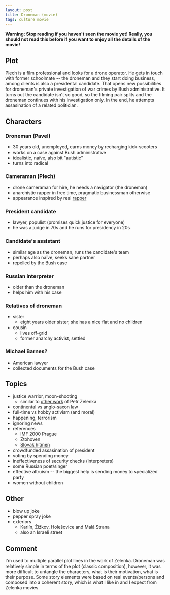 ```yaml
---
layout: post
title: Droneman (movie)
tags: culture movie
---
```


**Warning: Stop reading if you haven't seen the movie yet! Really, you should
not read this before if you want to enjoy all the details of the movie!**

## Plot

Plech is a film professional and looks for a drone operator.
He gets in touch with former schoolmate -- the droneman and they start doing business,
among clients is also a presidental candidate.
That opens new possibilities for droneman's private investigation of war crimes
by Bush administrative.
It turns out the candidate isn't so good, so the filming pair splits and the
droneman continues with his investigation only.
In the end, he attempts assasination of a related politician.


## Characters

### Droneman (Pavel)

  * 30 years old, unemployed, earns money by recharging kick-scooters
  * works on a case against Bush administrative
  * idealistic, naïve, also bit "autistic"
  * turns into radical

### Cameraman (Plech)

  * drone cameraman for hire, he needs a navigator (the droneman)
  * anarchistic rapper in free time, pragmatic businessman otherwise
  * appearance inspired by real [rapper](https://en.wikipedia.org/wiki/MC_Kato)

### President candidate

  * lawyer, populist (promises quick justice for everyone)
  * he was a judge in 70s and he runs for presidency in 20s

### Candidate's assistant

  * similar age as the droneman, runs the candidate's team
  * perhaps also naïve, seeks sane partner
  * repelled by the Bush case

### Russian interpreter

  * older than the droneman
  * helps him with his case

### Relatives of droneman

  * sister
    * eight years older sister, she has a nice flat and no children
  * cousin
    * lives off-grid
    * former anarchy activist, settled

### Michael Barnes?

  * American lawyer
  * collected documents for the Bush case


## Topics

  * justice warrior, moon-shooting
    * similar to [other work](https://en.wikipedia.org/wiki/Tales_of_Common_Insanity) of Petr Zelenka
  * continental vs anglo-saxon law
  * full-time vs hobby activism (and moral)
  * happening, terrorism
  * ignoring news
  * references
    * IMF 2000 Prague
    * Ztohoven
    * [Slovak hitmen](https://en.wikipedia.org/wiki/Murder_of_J%C3%A1n_Kuciak)
  * crowdfunded assasination of president
  * voting by spending money
  * ineffectiveness of security checks (interpreters)
  * some Russian poet/singer
  * effective altruism -- the biggest help is sending money to specialized party
  * women without children

## Other

  * blow up joke
  * pepper spray joke
  * exteriors
    * Karlín, Žižkov, Holešovice and Malá Strana
    * also an Israeli street

## Comment

I'm used to multiple parallel plot lines in the work of Zelenka.
Droneman was relatively simple in terms of the plot (classic composition),
however, it was more difficult to untangle the characters, what is their
motivation, what is their purpose.
Some story elements were based on real events/persons and composed into a
coherent story, which is what I like in and I expect from Zelenka movies.
